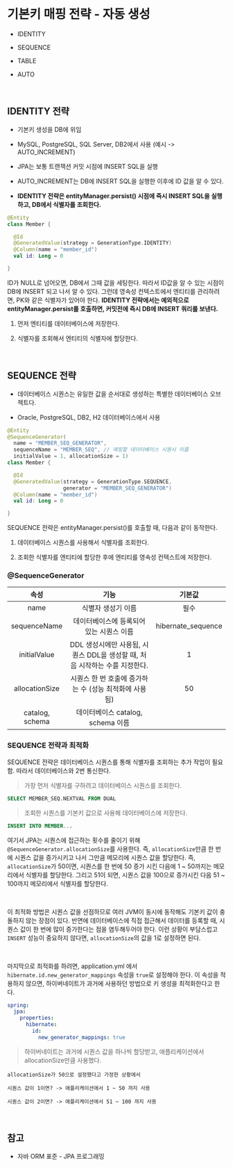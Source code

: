 # 기본키 매핑 전략 - 자동 생성

- IDENTITY

- SEQUENCE

- TABLE

- AUTO

<br>

## IDENTITY 전략

- 기본키 생성을 DB에 위임

- MySQL, PostgreSQL, SQL Server, DB2에서 사용 (예시 -> AUTO_INCREMENT)

- JPA는 보통 트랜잭션 커밋 시점에 INSERT SQL을 실행

- AUTO_INCREMENT는 DB에 INSERT SQL을 실행한 이후에 ID 값을 알 수 있다.

- **IDENTITY 전략은 entityManager.persist() 시점에 즉시 INSERT SQL을 실행하고, DB에서 식별자를 조회한다.**

```kotlin
@Entity
class Member {

  @Id
  @GeneratedValue(strategy = GenerationType.IDENTITY)
  @Column(name = "member_id")
  val id: Long = 0

}
```

ID가 NULL로 넘어오면, DB에서 그때 값을 세팅한다. 따라서 ID값을 알 수 있는 시점이 DB에 INSERT 되고 나서 알 수 있다. 그런데 영속성 컨텍스트에서 엔티티를 관리하려면, PK와 같은 식별자가 있어야 한다. **IDENTITY 전략에서는 예외적으로 entityManager.persist를 호출하면, 커밋전에 즉시 DB에 INSERT 쿼리를 보낸다.**

1. 먼저 엔티티를 데이터베이스에 저장한다.

2. 식별자를 조회해서 엔티티의 식별자에 할당한다.

<br>

## SEQUENCE 전략

- 데이터베이스 시퀀스는 유일한 값을 순서대로 생성하는 특별한 데이터베이스 오브젝트다.

- Oracle, PostgreSQL, DB2, H2 데이터베이스에서 사용

```kotlin
@Entity
@SequenceGenerator(
  name = "MEMBER_SEQ_GENERATOR",
  sequenceName = "MEMBER_SEQ", // 매핑할 데이터베이스 시퀀시 이름
  initialValue = 1, allocationSize = 1)
class Member {

  @Id
  @GeneratedValue(strategy = GenerationType.SEQUENCE,
                  generator = "MEMBER_SEQ_GENERATOR")
  @Column(name = "member_id")
  val id: Long = 0

}
```

SEQUENCE 전략은 entityManager.persist()를 호출할 때, 다음과 같이 동작한다.

1. 데이터베이스 시퀀스를 사용해서 식별자를 조회한다.

2. 조회한 식별자를 엔티티에 할당한 후에 엔티티를 영속성 컨텍스트에 저장한다.

### @SequenceGenerator

|      속성       |                                    기능                                     |       기본값       |
| :-------------: | :-------------------------------------------------------------------------: | :----------------: |
|      name       |                             식별자 생성기 이름                              |        필수        |
|  sequenceName   |                  데이터베이스에 등록되어 있는 시퀀스 이름                   | hibernate_sequence |
|  initialValue   | DDL 생성시에만 사용됨, 시퀀스 DDL을 생성할 때, 처음 시작하는 수를 지정한다. |         1          |
| allocationSize  |           시퀀스 한 번 호출에 증가하는 수 (성능 최적화에 사용됨)            |         50         |
| catalog, schema |                      데이터베이스 catalog, schema 이름                      |                    |

### SEQUENCE 전략과 최적화

SEQUENCE 전략은 데이터베이스 시퀀스를 통해 식별자를 조회하는 추가 작업이 필요함. 따라서 데이터베이스와 2번 통신한다.

> 가장 먼저 식별자를 구하려고 데이터베이스 시퀀스를 조회한다.

```sql
SELECT MEMBER_SEQ.NEXTVAL FROM DUAL
```

> 조회한 시퀀스를 기본키 값으로 사용해 데이터베이스에 저장한다.

```sql
INSERT INTO MEMBER...
```

여기서 JPA는 시퀀스에 접근하는 횟수를 줄이기 위해 `@SequenceGenerator.allocationSize`를 사용한다. 즉, `allocationSize`만큼 한 번에 시퀀스 값을 증가시키고 나서 그만큼 메모리에 시퀀스 값을 할당한다. 즉, `allocationSize`가 50이면, 시퀀스를 한 번에 50 증가 시킨 다음에 1 ~ 50까지는 메모리에서 식별자를 할당한다. 그리고 51이 되면, 시퀀스 값을 100으로 증가시킨 다음 51 ~ 100까지 메모리에서 식별자를 할당한다.

<br>

이 최적화 방법은 시퀀스 값을 선점하므로 여러 JVM이 동시에 동작해도 기본키 값이 충돌하지 않는 장점이 있다. 반면에 데이터베이스에 직접 접근해서 데이터를 등록할 때, 시퀀스 값이 한 번에 많이 증가한다는 점을 염두해두어야 한다. 이런 상황이 부담스럽고 `INSERT` 성능이 중요하지 않다면, `allocationSize`의 값을 1로 설정하면 된다.

<br>

마지막으로 최적화를 하려면, application.yml 에서 `hibernate.id.new_generator_mappings` 속성을 `true`로 설정해야 한다. 이 속성을 적용하지 않으면, 하이버네이트가 과거에 사용하던 방법으로 키 생성을 최적화한다고 한다.

```yml
spring:
  jpa:
    properties:
      hibernate:
        id:
          new_generator_mappings: true
```

> 하이버네이트는 과거에 시퀀스 값을 하나씩 할당받고, 애플리케이션에서 allocationSize만큼 사용했다.

```
allocationSize가 50으로 설정했다고 가정한 상황에서

시퀀스 값이 1이면? -> 애플리케이션에서 1 ~ 50 까지 사용

시퀀스 값이 2이면? -> 애플리케이션에서 51 ~ 100 까지 사용
```

<br>

## 참고

- 자바 ORM 표준 - JPA 프로그래밍
